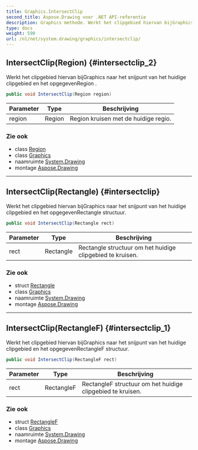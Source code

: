 ```yaml
---
title: Graphics.IntersectClip
second_title: Aspose.Drawing voor .NET API-referentie
description: Graphics methode. Werkt het clipgebied hiervan bijGraphics naar het snijpunt van het huidige clipgebied en het opgegevenRegion .
type: docs
weight: 590
url: /nl/net/system.drawing/graphics/intersectclip/
---
```

## IntersectClip(Region) {#intersectclip_2}

Werkt het clipgebied hiervan bijGraphics naar het snijpunt van het huidige clipgebied en het opgegevenRegion .

```csharp
public void IntersectClip(Region region)
```

| Parameter | Type | Beschrijving |
| --- | --- | --- |
| region | Region | Region kruisen met de huidige regio. |

### Zie ook

* class [Region](../../region/)
* class [Graphics](../)
* naamruimte [System.Drawing](../../graphics/)
* montage [Aspose.Drawing](../../../)

---

## IntersectClip(Rectangle) {#intersectclip}

Werkt het clipgebied hiervan bijGraphics naar het snijpunt van het huidige clipgebied en het opgegevenRectangle structuur.

```csharp
public void IntersectClip(Rectangle rect)
```

| Parameter | Type | Beschrijving |
| --- | --- | --- |
| rect | Rectangle | Rectangle structuur om het huidige clipgebied te kruisen. |

### Zie ook

* struct [Rectangle](../../rectangle/)
* class [Graphics](../)
* naamruimte [System.Drawing](../../graphics/)
* montage [Aspose.Drawing](../../../)

---

## IntersectClip(RectangleF) {#intersectclip_1}

Werkt het clipgebied hiervan bijGraphics naar het snijpunt van het huidige clipgebied en het opgegevenRectangleF structuur.

```csharp
public void IntersectClip(RectangleF rect)
```

| Parameter | Type | Beschrijving |
| --- | --- | --- |
| rect | RectangleF | RectangleF structuur om het huidige clipgebied te kruisen. |

### Zie ook

* struct [RectangleF](../../rectanglef/)
* class [Graphics](../)
* naamruimte [System.Drawing](../../graphics/)
* montage [Aspose.Drawing](../../../)


